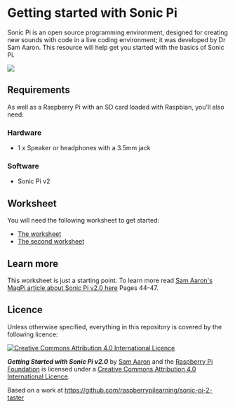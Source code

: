 # Getting started with Sonic Pi

Sonic Pi is an open source programming environment, designed for creating new sounds with code in a live coding environment; it was developed by Dr Sam Aaron. This resource will help get you started with the basics of Sonic Pi.

![](cover.png)

## Requirements

As well as a Raspberry Pi with an SD card loaded with Raspbian, you'll also need:

### Hardware

- 1 x Speaker or headphones with a 3.5mm jack

### Software

- Sonic Pi v2

## Worksheet

You will need the following worksheet to get started:

- [The worksheet](worksheet.md)
- [The second worksheet](worksheet-2.md)

## Learn more

This worksheet is just a starting point. To learn more read [Sam Aaron's MagPi article about Sonic Pi v2.0 here](http://issuu.com/themagpi/docs/issue23final/1) Pages 44-47.

## Licence

Unless otherwise specified, everything in this repository is covered by the following licence:

[![Creative Commons Attribution 4.0 International Licence](http://i.creativecommons.org/l/by-sa/4.0/88x31.png)](http://creativecommons.org/licenses/by-sa/4.0/)

***Getting Started with Sonic Pi v2.0*** by [Sam Aaron](https://github.com/samaaron) and the [Raspberry Pi Foundation](http://www.raspberrypi.org) is licensed under a [Creative Commons Attribution 4.0 International Licence](http://creativecommons.org/licenses/by-sa/4.0/).

Based on a work at https://github.com/raspberrypilearning/sonic-pi-2-taster


